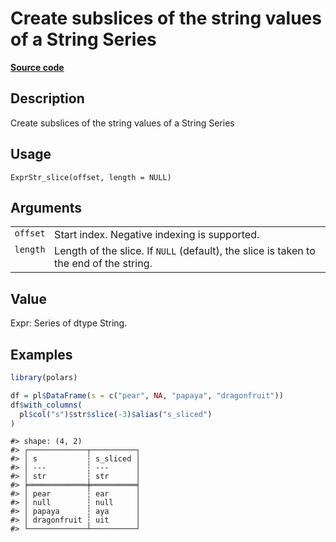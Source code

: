 
# Create subslices of the string values of a String Series

[**Source code**](https://github.com/pola-rs/r-polars/tree/main/R/expr__string.R#L792)

## Description

Create subslices of the string values of a String Series

## Usage

<pre><code class='language-R'>ExprStr_slice(offset, length = NULL)
</code></pre>

## Arguments

<table>
<tr>
<td style="white-space: nowrap; font-family: monospace; vertical-align: top">
<code id="ExprStr_slice_:_offset">offset</code>
</td>
<td>
Start index. Negative indexing is supported.
</td>
</tr>
<tr>
<td style="white-space: nowrap; font-family: monospace; vertical-align: top">
<code id="ExprStr_slice_:_length">length</code>
</td>
<td>
Length of the slice. If <code>NULL</code> (default), the slice is taken
to the end of the string.
</td>
</tr>
</table>

## Value

Expr: Series of dtype String.

## Examples

``` r
library(polars)

df = pl$DataFrame(s = c("pear", NA, "papaya", "dragonfruit"))
df$with_columns(
  pl$col("s")$str$slice(-3)$alias("s_sliced")
)
```

    #> shape: (4, 2)
    #> ┌─────────────┬──────────┐
    #> │ s           ┆ s_sliced │
    #> │ ---         ┆ ---      │
    #> │ str         ┆ str      │
    #> ╞═════════════╪══════════╡
    #> │ pear        ┆ ear      │
    #> │ null        ┆ null     │
    #> │ papaya      ┆ aya      │
    #> │ dragonfruit ┆ uit      │
    #> └─────────────┴──────────┘
